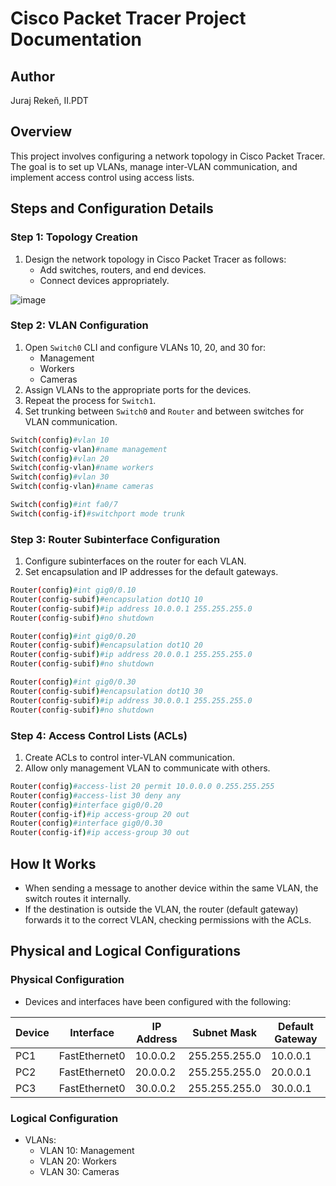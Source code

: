 # Cisco Packet Tracer Project Documentation

## Author
Juraj Rekeň, II.PDT

## Overview
This project involves configuring a network topology in Cisco Packet Tracer. The goal is to set up VLANs, manage inter-VLAN communication, and implement access control using access lists.

## Steps and Configuration Details

### Step 1: Topology Creation
1. Design the network topology in Cisco Packet Tracer as follows:
   - Add switches, routers, and end devices.
   - Connect devices appropriately.

![image](https://github.com/user-attachments/assets/7bcc989e-4fb4-47cf-9738-cb56934e02f5)


### Step 2: VLAN Configuration
1. Open `Switch0` CLI and configure VLANs 10, 20, and 30 for:
   - Management
   - Workers
   - Cameras
2. Assign VLANs to the appropriate ports for the devices.
3. Repeat the process for `Switch1`.
4. Set trunking between `Switch0` and `Router` and between switches for VLAN communication.

```bash
Switch(config)#vlan 10
Switch(config-vlan)#name management
Switch(config)#vlan 20
Switch(config-vlan)#name workers
Switch(config)#vlan 30
Switch(config-vlan)#name cameras

Switch(config)#int fa0/7
Switch(config-if)#switchport mode trunk
```

### Step 3: Router Subinterface Configuration
1. Configure subinterfaces on the router for each VLAN.
2. Set encapsulation and IP addresses for the default gateways.

```bash
Router(config)#int gig0/0.10
Router(config-subif)#encapsulation dot1Q 10
Router(config-subif)#ip address 10.0.0.1 255.255.255.0
Router(config-subif)#no shutdown

Router(config)#int gig0/0.20
Router(config-subif)#encapsulation dot1Q 20
Router(config-subif)#ip address 20.0.0.1 255.255.255.0
Router(config-subif)#no shutdown

Router(config)#int gig0/0.30
Router(config-subif)#encapsulation dot1Q 30
Router(config-subif)#ip address 30.0.0.1 255.255.255.0
Router(config-subif)#no shutdown
```

### Step 4: Access Control Lists (ACLs)
1. Create ACLs to control inter-VLAN communication.
2. Allow only management VLAN to communicate with others.

```bash
Router(config)#access-list 20 permit 10.0.0.0 0.255.255.255
Router(config)#access-list 30 deny any
Router(config)#interface gig0/0.20
Router(config-if)#ip access-group 20 out
Router(config)#interface gig0/0.30
Router(config-if)#ip access-group 30 out
```

## How It Works
- When sending a message to another device within the same VLAN, the switch routes it internally.
- If the destination is outside the VLAN, the router (default gateway) forwards it to the correct VLAN, checking permissions with the ACLs.

## Physical and Logical Configurations
### Physical Configuration
- Devices and interfaces have been configured with the following:

| Device | Interface | IP Address   | Subnet Mask    | Default Gateway |
|--------|-----------|--------------|----------------|-----------------|
| PC1    | FastEthernet0 | 10.0.0.2 | 255.255.255.0 | 10.0.0.1       |
| PC2    | FastEthernet0 | 20.0.0.2 | 255.255.255.0 | 20.0.0.1       |
| PC3    | FastEthernet0 | 30.0.0.2 | 255.255.255.0 | 30.0.0.1       |

### Logical Configuration
- VLANs:
  - VLAN 10: Management
  - VLAN 20: Workers
  - VLAN 30: Cameras
